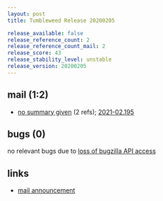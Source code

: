 ```yaml
---
layout: post
title: Tumbleweed Release 20200205

release_available: false
release_reference_count: 2
release_reference_count_mail: 2
release_score: 43
release_stability_level: unstable
release_version: 20200205
---
```


## mail (1:2)

- [no summary given](https://github.com/boombatower/tumbleweed-review/issues/10) (2 refs); [2021-02.195](https://github.com/boombatower/tumbleweed-review/issues/10)

## bugs (0)

<!--more-->

no relevant bugs due to [loss of bugzilla API access](https://bugzilla.opensuse.org/show_bug.cgi?id=1157722)



## links

- [mail announcement](https://github.com/boombatower/tumbleweed-review/issues/10)
